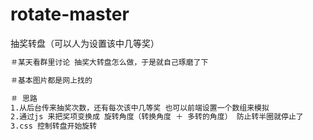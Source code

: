 # rotate-master
抽奖转盘（可以人为设置该中几等奖）

``` bash
＃某天看群里讨论 抽奖大转盘怎么做，于是就自己琢磨了下

＃基本图片都是网上找的

＃ 思路 
1.从后台传来抽奖次数，还有每次该中几等奖 也可以前端设置一个数组来模拟
2.通过js 来把奖项变换成 旋转角度（转换角度 ＋ 多转的角度） 防止转半圈就停止了
3.css 控制转盘开始旋转



